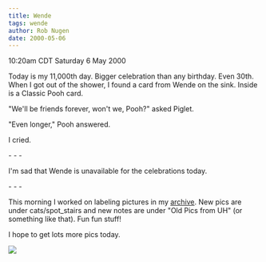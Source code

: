 ```yaml
---
title: Wende
tags: wende
author: Rob Nugen
date: 2000-05-06
---
```


<title>Wende</title>
<p class=date>10:20am CDT Saturday 6 May 2000</p>

<p>Today is my 11,000th day.  Bigger celebration than any birthday.
Even 30th.  When I got out of the shower, I found a card from Wende on
the sink. Inside is a Classic Pooh card.

<p>"We'll be friends forever, won't we, Pooh?" asked Piglet.

<p>"Even longer," Pooh answered.

<p>I cried.

<p>- - -

<p>I'm sad that Wende is unavailable for the celebrations today.

<p>- - -

<p>This morning I worked on labeling pictures in my <a
href="/cgi-local/images.cgi">archive</a>.  New pics are under
cats/spot_stairs and new notes are under "Old Pics from UH" (or
something like that).  Fun fun stuff!  

<p>I hope to get lots more pics today.

<p><img src='/images/rob/wL-ROB.gif'>

